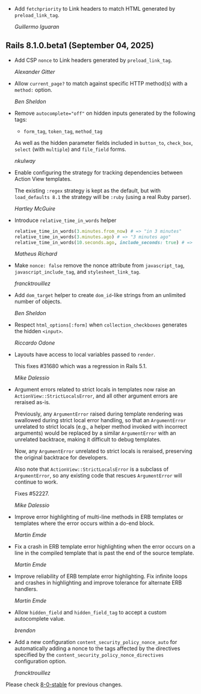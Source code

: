 *   Add `fetchpriority` to Link headers to match HTML generated by `preload_link_tag`.

    *Guillermo Iguaran*

## Rails 8.1.0.beta1 (September 04, 2025) ##

*   Add CSP `nonce` to Link headers generated by `preload_link_tag`.

    *Alexander Gitter*

*   Allow `current_page?` to match against specific HTTP method(s) with a `method:` option.

    *Ben Sheldon*

*   Remove `autocomplete="off"` on hidden inputs generated by the following
    tags:

    * `form_tag`, `token_tag`, `method_tag`

    As well as the hidden parameter fields included in `button_to`,
    `check_box`, `select` (with `multiple`) and `file_field` forms.

    *nkulway*

*   Enable configuring the strategy for tracking dependencies between Action
    View templates.

    The existing `:regex` strategy is kept as the default, but with
    `load_defaults 8.1` the strategy will be `:ruby` (using a real Ruby parser).

    *Hartley McGuire*

*   Introduce `relative_time_in_words` helper

    ```ruby
    relative_time_in_words(3.minutes.from_now) # => "in 3 minutes"
    relative_time_in_words(3.minutes.ago) # => "3 minutes ago"
    relative_time_in_words(10.seconds.ago, include_seconds: true) # => "less than 10 seconds ago"
    ```

    *Matheus Richard*

*   Make `nonce: false` remove the nonce attribute from `javascript_tag`, `javascript_include_tag`, and `stylesheet_link_tag`.

    *francktrouillez*

*   Add `dom_target` helper to create `dom_id`-like strings from an unlimited
    number of objects.

    *Ben Sheldon*

*   Respect `html_options[:form]` when `collection_checkboxes` generates the
    hidden `<input>`.

    *Riccardo Odone*

*   Layouts have access to local variables passed to `render`.

    This fixes #31680 which was a regression in Rails 5.1.

    *Mike Dalessio*

*   Argument errors related to strict locals in templates now raise an
    `ActionView::StrictLocalsError`, and all other argument errors are reraised as-is.

    Previously, any `ArgumentError` raised during template rendering was swallowed during strict
    local error handling, so that an `ArgumentError` unrelated to strict locals (e.g., a helper
    method invoked with incorrect arguments) would be replaced by a similar `ArgumentError` with an
    unrelated backtrace, making it difficult to debug templates.

    Now, any `ArgumentError` unrelated to strict locals is reraised, preserving the original
    backtrace for developers.

    Also note that `ActionView::StrictLocalsError` is a subclass of `ArgumentError`, so any existing
    code that rescues `ArgumentError` will continue to work.

    Fixes #52227.

    *Mike Dalessio*

*   Improve error highlighting of multi-line methods in ERB templates or
    templates where the error occurs within a do-end block.

    *Martin Emde*

*   Fix a crash in ERB template error highlighting when the error occurs on a
    line in the compiled template that is past the end of the source template.

    *Martin Emde*

*   Improve reliability of ERB template error highlighting.
    Fix infinite loops and crashes in highlighting and
    improve tolerance for alternate ERB handlers.

    *Martin Emde*

*   Allow `hidden_field` and `hidden_field_tag` to accept a custom autocomplete value.

    *brendon*

*   Add a new configuration `content_security_policy_nonce_auto` for automatically adding a nonce to the tags affected by the directives specified by the `content_security_policy_nonce_directives` configuration option.

    *francktrouillez*

Please check [8-0-stable](https://github.com/rails/rails/blob/8-0-stable/actionview/CHANGELOG.md) for previous changes.
